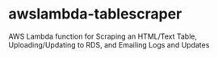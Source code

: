 # awslambda-tablescraper
AWS Lambda function for Scraping an HTML/Text Table, Uploading/Updating to RDS, and Emailing Logs and Updates 
